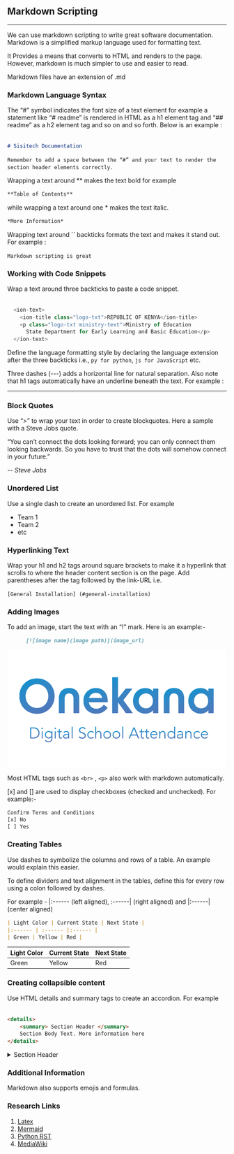 
## Markdown Scripting

---

We can use markdown scripting to write great software documentation. Markdown is a simplified markup language used for formatting text.

It Provides a means that converts to HTML and renders to the page. However, markdown is much simpler to use and easier to read.

Markdown files have an extension of .md


### Markdown Language Syntax

The “#” symbol indicates the font size of a text element for example a statement like “# readme” is rendered in HTML as a h1 element tag and “## readme” as a h2 element tag and so on and so forth. Below is an example : 

```md

# Sisitech Documentation

```

`Remember to add a space between the “#” and your text to render the section header elements correctly.`

Wrapping a text around ** makes the text bold for example  

```md
**Table of Contents** 
```
while wrapping a text around one * makes the text italic. 

```md
*More Information* 
```

Wrapping text around `` backticks formats the text and makes it stand out. For example :


`Markdown scripting is great`

### Working with Code Snippets

Wrap a text around three backticks to paste a code snippet. 

```js

  <ion-text>
    <ion-title class="logo-txt">REPUBLIC OF KENYA</ion-title>
    <p class="logo-txt ministry-text">Ministry of Education
      State Department for Early Learning and Basic Education</p>
  </ion-text>

```

Define the language formatting style by declaring the language extension after the three backticks i.e., `py for python`, `js for JavaScript` etc. 

Three dashes (---) adds a horizontal line for natural separation. Also note that h1 tags automatically have an underline beneath the text. For example : 

---

### Block Quotes

Use “>” to wrap your text in order to create blockquotes. Here a sample with a Steve Jobs quote.

>
“You can’t connect the dots looking forward; you can only connect them looking backwards. So you have to trust that the dots will somehow connect in your future.”

-- *Steve Jobs* 
>

### Unordered List

Use a single dash to create an unordered list. For example 

  - Team 1
  - Team 2
  - etc

### Hyperlinking Text

Wrap your h1 and h2 tags around square brackets to make it a hyperlink that scrolls to where the header content section is on the page. Add parentheses after the tag followed by the link-URL i.e. 

`[General Installation] (#general-installation)`

### Adding Images

To add an image, start the text with an “!” mark. Here is an example:-

```md
      [![image name](image path)](image_url)
```

[![onekana-logo](./onekana-logo.png)](https://moekedash.request.africa/)

Most HTML tags such as `<br>` , `<p>` also work with markdown automatically.

[x] and [] are used to display checkboxes (checked and unchecked). For example:-

  ```
  Confirm Terms and Conditions
  [x] No
  [ ] Yes
  ```

### Creating Tables

Use dashes to symbolize the columns and rows of a table. An example would explain this easier. 

To define dividers and text alignment in the tables, define this for every row using a colon followed by dashes. 

For example - |:------ (left aligned), :------| (right aligned) and |:------| (center aligned)

```md
| Light Color | Current State | Next State |
|:------ | :------ |:------ |
| Green | Yellow | Red |

```

| Light Color | Current State | Next State |
|:------ | :------ |:------ |
| Green | Yellow | Red |

### Creating collapsible content  

Use HTML details and summary tags to create an accordion. For example 

```md

<details>
	<summary> Section Header </summary>
    Section Body Text. More information here
</details>

```

<details>
	<summary> Section Header </summary>
    Section Body Text. More information here. 
</details>


### Additional Information

Markdown also supports emojis  and formulas. 

### Research Links

1. [Latex](https://www.latex-project.org/)
1. [Mermaid ](https://mermaid-js.github.io/mermaid/#/)
1. [Python RST](https://en.wikipedia.org/wiki/ReStructuredText)
1. [MediaWiki](https://www.mediawiki.org/wiki/MediaWiki)
